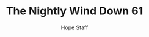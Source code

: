 ---
image: /assets/img/nwd/61_nwd_1corinthians_13_7_nlt.png
title: The Nightly Wind Down 61
categories:
  - The Nightly Wind Down
author: Hope Staff
notes: The Nightly Wind Down 61
embed: >-
  EMBED_GOES_HERE
transcript: >-
  SOME LINES OF TEXT START HERE
---